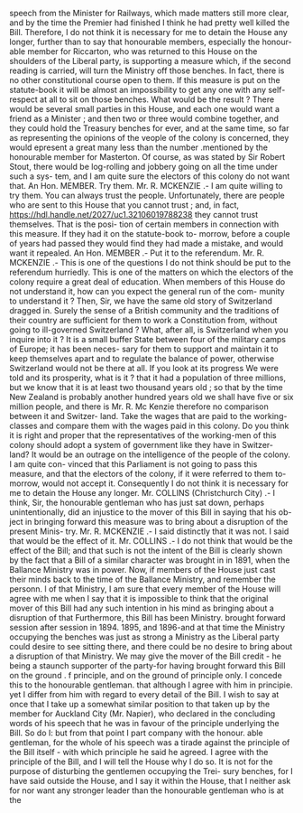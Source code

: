 speech from the Minister for Railways, which made matters still more clear, and by the time the Premier had finished I think he had pretty well killed the Bill. Therefore, I do not think it is necessary for me to detain the House any longer, further than to say that honourable members, especially the honour- able member for Riccarton, who was returned to this House on the shoulders of the Liberal party, is supporting a measure which, if the second reading is carried, will turn the Ministry off those benches. In fact, there is no other constitutional course open to them. If this measure is put on the statute-book it will be almost an impossibility to get any one with any self-respect at all to sit on those benches. What would be the result ? There would be several small parties in this House, and each one would want a friend as a Minister ; and then two or three would combine together, and they could hold the Treasury benches for ever, and at the same time, so far as representing the opinions of the veople of the colony is concerned, they would epresent a great many less than the number .mentioned by the honourable member for Masterton. Of course, as was stated by Sir Robert Stout, there would be log-rolling and jobbery going on all the time under such a sys- tem, and I am quite sure the electors of this colony do not want that. An Hon. MEMBER. Try them. Mr. R. MCKENZIE .- I am quite willing to try them. You can always trust the people. Unfortunately, there are people who are sent to this House that you cannot trust ; and, in fact, https://hdl.handle.net/2027/uc1.32106019788238 they cannot trust themselves. That is the posi- tion of certain members in connection with this measure. If they had it on the statute-book to- morrow, before a couple of years had passed they would find they had made a mistake, and would want it repealed. An Hon. MEMBER .- Put it to the referendum. Mr. R. MCKENZIE .- This is one of the questions I do not think should be put to the referendum hurriedly. This is one of the matters on which the electors of the colony require a great deal of education. When members of this House do not understand it, how can you expect the general run of the com- munity to understand it ? Then, Sir, we have the same old story of Switzerland dragged in. Surely the sense of a British community and the traditions of their country are sufficient for them to work a Constitution from, without going to ill-governed Switzerland ? What, after all, is Switzerland when you inquire into it ? It is a small buffer State between four of the military camps of Europe; it has been neces- sary for them to support and maintain it to keep themselves apart and to regulate the balance of power, otherwise Switzerland would not be there at all. If you look at its progress We were told and its prosperity, what is it ? that it had a population of three millions, but we know that it is at least two thousand years old ; so that by the time New Zealand is probably another hundred years old we shall have five or six million people, and there is Mr. R. Mc Kenzie therefore no comparison between it and Switzer- land. Take the wages that are paid to the working-classes and compare them with the wages paid in this colony. Do you think it is right and proper that the representatives of the working-men of this colony should adopt a system of government like they have in Switzer- land? It would be an outrage on the intelligence of the people of the colony. I am quite con- vinced that this Parliament is not going to pass this measure, and that the electors of the colony, if it were referred to them to-morrow, would not accept it. Consequently I do not think it is necessary for me to detain the House any longer. Mr. COLLINS (Christchurch City) .- I think, Sir, the honourable gentleman who has just sat down, perhaps unintentionally, did an injustice to the mover of this Bill in saying that his ob- ject in bringing forward this measure was to bring about a disruption of the present Minis- try. Mr. R. MCKENZIE .- I said distinctly that it was not. I said that would be the effect of it. Mr. COLLINS .- I do not think that would be the effect of the Bill; and that such is not the intent of the Bill is clearly shown by the fact that a Bill of a similar character was brought in in 1891, when the Ballance Ministry was in power. Now, if members of the House just cast their minds back to the time of the Ballance Ministry, and remember the personn. l of that Ministry, I am sure that every member of the House will agree with me when I say that it is impossible to think that the original mover of this Bill had any such intention in his mind as bringing about a disruption of that Furthermore, this Bill has been Ministry. brought forward session after session in 1894. 1895, and 1896-and at that time the Ministry occupying the benches was just as strong a Ministry as the Liberal party could desire to see sitting there, and there could be no desire to bring about a disruption of that Ministry. We may give the mover of the Bill credit - he being a staunch supporter of the party-for having brought forward this Bill on the ground . f principle, and on the ground of principle only. I concede this to the honourable gentleman. that although I agree with him in principie. yet I differ from him with regard to every detail of the Bill. I wish to say at once that I take up a somewhat similar position to that taken up by the member for Auckland City (Mr. Napier), who declared in the concluding words of his speech that he was in favour of the principle underlying the Bill. So do I: but from that point I part company with the honour. able gentleman, for the whole of his speech was a tirade against the principle of the Bill itself - with which principle he said he agreed. I agree with the principle of the Bill, and I will tell the House why I do so. It is not for the purpose of disturbing the gentlemen occupying the Trei- sury benches, for I have said outside the House, and I say it within the House, that I neither ask for nor want any stronger leader than the honourable gentleman who is at the 
